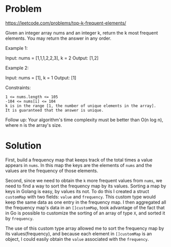 # Problem
https://leetcode.com/problems/top-k-frequent-elements/

Given an integer array nums and an integer k, return the k most frequent elements. You may return the answer in any order.



Example 1:

Input: nums = [1,1,1,2,2,3], k = 2
Output: [1,2]

Example 2:

Input: nums = [1], k = 1
Output: [1]



Constraints:

    1 <= nums.length <= 105
    -104 <= nums[i] <= 104
    k is in the range [1, the number of unique elements in the array].
    It is guaranteed that the answer is unique.



Follow up: Your algorithm's time complexity must be better than O(n log n), where n is the array's size.
# Solution
First, build a frequency map that keeps track of the total times a value appears in `nums`. In this map the keys
are the elements of `nums` and the values are the frequency of those elements. 

Second, since we need to obtain the `k` more frequent values from `nums`, we need to find a way to sort the 
frequency map by its values. Sorting a map by keys in Golang is easy, by values its not. To do this I created
a struct `customMap` with two fields: `value` and `frequency`. This custom type would keep the same data as 
one entry in the frequency map. I then aggregated all the frequency map's data in an `[]customMap`, 
took advantage of the fact that in Go is possible to customize the sorting of an array of type `X`, and sorted
it by `frequency`. 

The use of this custom type array allowed me to sort the frequency map by its values(frequency), and because
each element in `[]customMap` is an object, I could easily obtain the `value` associated with the `frequency`.